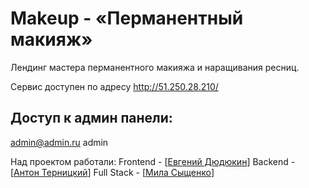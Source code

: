 # Makeup - «Перманентный макияж»
Лендинг мастера перманентного макияжа и наращивания ресниц.

Сервис доступен по адресу http://51.250.28.210/
## Доступ к админ панели:
  admin@admin.ru
  admin

Над проектом работали:
Frontend - [[Евгений Дюдюкин](https://github.com/)]
Backend - [[Антон Терницкий](https://github.com/A60874022)]
Full Stack - [[Мила Сыщенко](https://github.com/MilaSys)]
